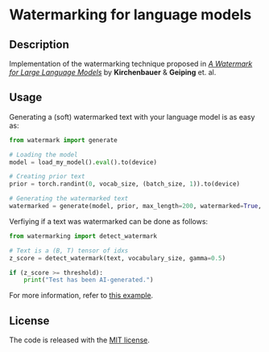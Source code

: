 # Watermarking for language models
## Description
Implementation of the watermarking technique proposed in [*A Watermark for Large Language Models*](https://arxiv.org/abs/2301.10226v2)
by **Kirchenbauer** & **Geiping** et. al.

## Usage
Generating a (soft) watermarked text with your language model is as easy as:

```python
from watermark import generate

# Loading the model
model = load_my_model().eval().to(device)

# Creating prior text
prior = torch.randint(0, vocab_size, (batch_size, 1)).to(device)

# Generating the watermarked text
watermarked = generate(model, prior, max_length=200, watermarked=True, gamma=0.5, delta=2)
```

Verfiying if a text was watermarked can be done as follows:

```python
from watermarking import detect_watermark

# Text is a (B, T) tensor of idxs
z_score = detect_watermark(text, vocabulary_size, gamma=0.5)

if (z_score >= threshold):
    print("Test has been AI-generated.")
```


For more information, refer to [this example](./../src/main.py).


## License
The code is released with the [MIT license](./../LICENSE).